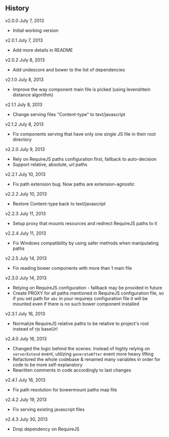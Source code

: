## History

v2.0.0 July 7, 2013
- Initial working version

v2.0.1 July 7, 2013
- Add more details in README

v2.0.2 July 8, 2013
- Add undescore and bower to the list of dependencies

v2.1.0 July 8, 2013
- Improve the way component main file is picked (using levenshtein distance
  algorithm)

v2.1.1 July 8, 2013
- Change serving files "Content-type" to text/javascript

v2.1.2 July 8, 2013
- Fix components serving that have only one single JS file in their root directory

v2.2.0 July 9, 2013
- Rely on RequireJS paths configuration first, fallback to auto-decision
- Support relative, absolute, url paths

v2.2.1 July 10, 2013
- Fix path extension bug. Now paths are extension-agnostic

v2.2.2 July 10, 2013
- Restore Content-type back to text/javascript

v2.2.3 July 11, 2013
- Setup proxy that mounts resources and redirect RequireJS paths to it

v2.2.4 July 11, 2013
- Fix Windows compatibility by using safer methods when manipulating paths

v2.2.5 July 14, 2013
- Fix reading bower components with more than 1 main file

v2.3.0 July 14, 2013
- Relying on RequireJS configuration - fallback may be provided in future
- Create PROXY for all paths mentioned in RequireJS configuration file, so if
  you set path for `abc` in your requirejs configuration file it will be
  mounted even if there is no such bower component installed

v2.3.1 July 16, 2013
- Normalize RequireJS relative paths to be relative to project's root instead
  of rjs baseUrl

v2.4.0 July 16, 2013
- Changed the logic behind the scenes. Instead of highly relying on
  `serverExtend` event, utilizing `generateAfter` event more heavy lifting
- Refactored the whole codebase & renamed many variables in order for code to be
  more self-explanatory
- Rewritten comments in code accordingly to last changes

v2.4.1 July 16, 2013
- Fix path resolution for bowermount paths map file

v2.4.2 July 19, 2013
- Fix serving existing javascript files

v2.4.3 July 30, 2013
- Drop dependency on RequireJS
